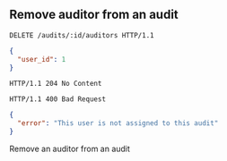 ## Remove auditor from an audit

```http
DELETE /audits/:id/auditors HTTP/1.1
```

```json
{
  "user_id": 1
}
```

```http
HTTP/1.1 204 No Content
```

```http
HTTP/1.1 400 Bad Request
```

```json
{
  "error": "This user is not assigned to this audit"
}
```

Remove an auditor from an audit
